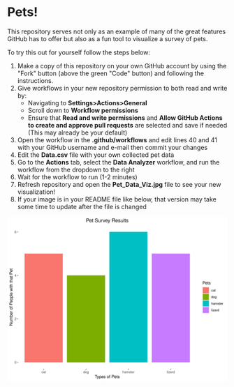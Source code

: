 # Pets!

This repository serves not only as an example of many of the great features GitHub has to offer but also as a fun tool to visualize a survey of pets.

To try this out for yourself follow the steps below:
1. Make a copy of this repository on your own GitHub account by using the "Fork" button (above the green "Code" button) and following the instructions.
2. Give workflows in your new repository permission to both read and write by:
   * Navigating to **Settings>Actions>General**
   * Scroll down to **Workflow permissions**
   * Ensure that **Read and write permissions** and **Allow GitHub Actions to create and approve pull requests** are selected and save if needed (This may already be your default)
3. Open the workflow in the **.github/workflows** and edit lines 40 and 41 with your GitHub username and e-mail then commit your changes
4. Edit the **Data.csv** file with your own collected pet data
5. Go to the **Actions** tab, select the **Data Analyzer** workflow, and run the workflow from the dropdown to the right
6. Wait for the workflow to run (1-2 minutes)
7. Refresh repository and open the **Pet_Data_Viz.jpg** file to see your new visualization!
8. If your image is in your README file like below, that version may take some time to update after the file is changed


![](Pet_Data_Viz.jpg)
